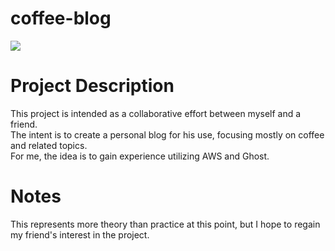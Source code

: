 # coffee-blog

<img src="https://github.com/Daniibooii/coffee-blog/blob/master/assets/images/toddImage.ico"><br>

# Project Description
This project is intended as a collaborative effort between myself and a friend.<br>
The intent is to create a personal blog for his use, focusing mostly on coffee and related topics.<br>
For me, the idea is to gain experience utilizing AWS and Ghost.<br>

# Notes
This represents more theory than practice at this point, but I hope to regain my friend's interest in the project.<br>
